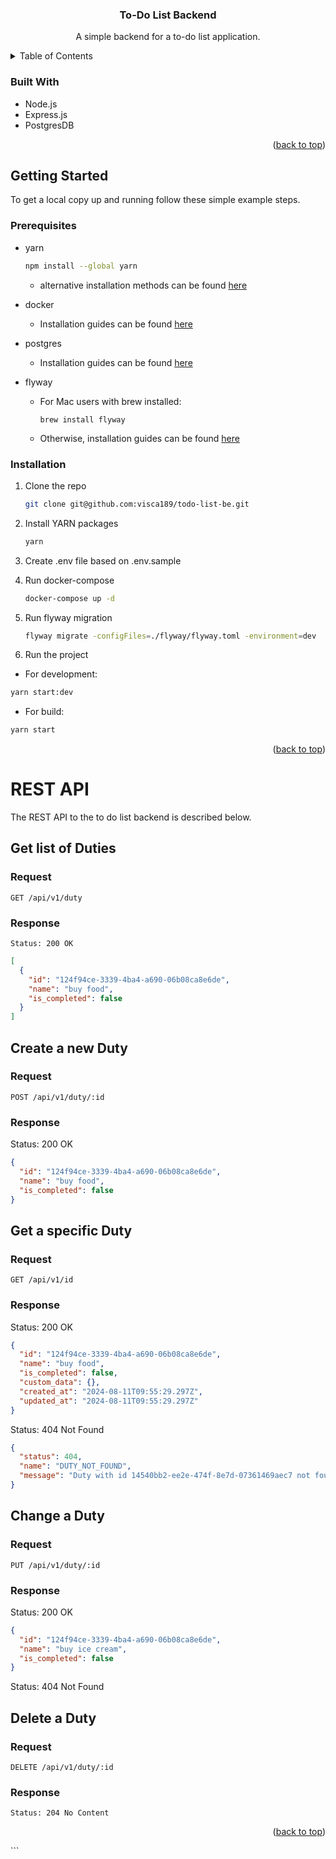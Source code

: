 <a id="readme-top"></a>

<div align="center">
  <h3 align="center">To-Do List Backend</h3>

  <p align="center">
    A simple backend for a to-do list application.
  </p>
</div>

<!-- TABLE OF CONTENTS -->
<details>
  <summary>Table of Contents</summary>
  <ol>
    <li>
      <a href="#built-with">Built With</a>
    </li>
    <li>
      <a href="#getting-started">Getting Started</a>
      <ul>
        <li><a href="#prerequisites">Prerequisites</a></li>
        <li><a href="#installation">Installation</a></li>
      </ul>
    </li>
    <li><a href="#rest-api">REST API</a></li>
  </ol>
</details>

### Built With

- Node.js
- Express.js
- PostgresDB

<p align="right">(<a href="#readme-top">back to top</a>)</p>

<!-- GETTING STARTED -->

## Getting Started

To get a local copy up and running follow these simple example steps.

### Prerequisites

- yarn

  ```sh
  npm install --global yarn
  ```

  - alternative installation methods can be found [here](https://classic.yarnpkg.com/lang/en/docs/install/#debian-stable)

- docker
  - Installation guides can be found [here](https://docs.docker.com/engine/install/)
- postgres
  - Installation guides can be found [here](https://www.postgresql.org/download/)
- flyway
  - For Mac users with brew installed:
    ```
    brew install flyway
    ```
  - Otherwise, installation guides can be found [here](https://documentation.red-gate.com/fd/command-line-184127404.html)

### Installation

1. Clone the repo
   ```sh
   git clone git@github.com:visca189/todo-list-be.git
   ```
2. Install YARN packages
   ```sh
   yarn
   ```
3. Create .env file based on .env.sample
4. Run docker-compose
   ```sh
   docker-compose up -d
   ```
5. Run flyway migration

   ```sh
   flyway migrate -configFiles=./flyway/flyway.toml -environment=dev
   ```

6. Run the project

- For development:

```sh
yarn start:dev
```

- For build:

```sh
yarn start
```

<p align="right">(<a href="#readme-top">back to top</a>)</p>

# REST API

The REST API to the to do list backend is described below.

## Get list of Duties

### Request

`GET /api/v1/duty`

### Response

    Status: 200 OK

```json
[
  {
    "id": "124f94ce-3339-4ba4-a690-06b08ca8e6de",
    "name": "buy food",
    "is_completed": false
  }
]
```

## Create a new Duty

### Request

`POST /api/v1/duty/:id`

### Response

Status: 200 OK

```json
{
  "id": "124f94ce-3339-4ba4-a690-06b08ca8e6de",
  "name": "buy food",
  "is_completed": false
}
```

## Get a specific Duty

### Request

`GET /api/v1/id`

### Response

Status: 200 OK

```json
{
  "id": "124f94ce-3339-4ba4-a690-06b08ca8e6de",
  "name": "buy food",
  "is_completed": false,
  "custom_data": {},
  "created_at": "2024-08-11T09:55:29.297Z",
  "updated_at": "2024-08-11T09:55:29.297Z"
}
```

Status: 404 Not Found

```json
{
  "status": 404,
  "name": "DUTY_NOT_FOUND",
  "message": "Duty with id 14540bb2-ee2e-474f-8e7d-07361469aec7 not found"
}
```

## Change a Duty

### Request

`PUT /api/v1/duty/:id`

### Response

Status: 200 OK

```json
{
  "id": "124f94ce-3339-4ba4-a690-06b08ca8e6de",
  "name": "buy ice cream",
  "is_completed": false
}
```

Status: 404 Not Found

## Delete a Duty

### Request

`DELETE /api/v1/duty/:id`

### Response

    Status: 204 No Content

<p align="right">(<a href="#readme-top">back to top</a>)</p>
```
